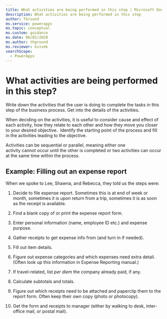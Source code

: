 ```yaml
---
title: What activities are being performed in this step | Microsoft Docs
description: What activities are being performed in this step
author: TGround
ms.service: powerapps
ms.topic: conceptual
ms.custom: guidance
ms.date: 06/02/2020
ms.author: thground
ms.reviewer: kvivek
searchScope:  
  - PowerApps
---
```


# What activities are being performed in this step?

Write down the activities that the user is doing to complete the tasks in this
step of the business process. Get into the details of the activities.

When deciding on the activities, it is useful to consider cause and effect of
each activity, how they relate to each other and how they move you closer to
your desired objective.  Identify the starting point of the process and fill in
the activities leading to the objective. ​

Activities can be sequential or parallel, meaning either one
activity cannot occur until the other is completed or two activities can occur
at the same time within the process​.

## Example: Filling out an expense report

When we spoke to Lee, Shawna, and Rebecca, they told us the steps were:

1.  Decide to file expense report. Sometimes this is at end of week or month,
    sometimes it is upon return from a trip, sometimes it is as soon as the
    receipt is available.

2.  Find a blank copy of or print the expense report form.

3.  Enter personal information (name, employee ID etc.) and expense purpose.

4.  Gather receipts to get expense info from (and turn in if needed).

5.  Fill out item details.

6.  Figure out expense categories and which expenses need extra detail. (Often
    look up this information in Expense Reporting manual.)

7.  If travel-related, list *per diem* the company already paid, if any.

8.  Calculate subtotals and totals.

9.  Figure out which receipts need to be attached and paperclip them to the
    report form. Often keep their own copy (photo or photocopy).

10. Get the form and receipts to manager (either by walking to desk,
    inter-office mail, or postal mail).
